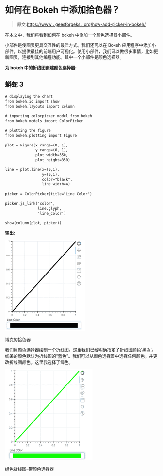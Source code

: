 # 如何在 Bokeh 中添加拾色器？

> 原文:[https://www . geesforgeks . org/how-add-picker-in-bokeh/](https://www.geeksforgeeks.org/how-to-add-color-picker-in-bokeh/)

在本文中，我们将看到如何在 bokeh 中添加一个颜色选择器小部件。

小部件是使图表更具交互性的最佳方式。我们还可以在 Bokeh 应用程序中添加小部件，以提供最佳的前端用户可视化。使用小部件，我们可以做很多事情，比如更新图表，连接到其他编程功能。其中一个小部件是颜色选择器。

**为 bokeh 中的折线图创建颜色选择器:**

## 蟒蛇 3

```
# displaying the chart
from bokeh.io import show
from bokeh.layouts import column

# importing colorpicker model from bokeh
from bokeh.models import ColorPicker

# plotting the figure
from bokeh.plotting import Figure

plot = Figure(x_range=(0, 1), 
              y_range=(0, 1), 
              plot_width=350, 
              plot_height=350)

line = plot.line(x=(0,1), 
                 y=(0,1),
                 color="black", 
                 line_width=4)

picker = ColorPicker(title="Line Color")

picker.js_link('color', 
               line.glyph,
               'line_color')

show(column(plot, picker))
```

**输出:**

![](img/ce89e9019e5084289b344e076fe99cf3.png)

博克的拾色器

我们用颜色选择器绘制一个折线图。这里我们已经明确指定了折线图颜色‘黑色’。线条的颜色默认为折线图的“蓝色”。我们可以从颜色选择器中选择任何颜色，并更改折线图颜色。这里我选择了绿色。

![](img/60d49476ae6df5d7bf2a467543339658.png)

绿色折线图–带颜色选择器